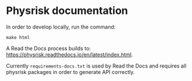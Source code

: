 Physrisk documentation
==============================

In order to develop locally, run the command:

``
make html
``

A Read the Docs process builds to: https://physrisk.readthedocs.io/en/latest/index.html.

Currently ``requirements-docs.txt`` is used by Read the Docs and requires all physrisk packages in order to generate API correctly.



